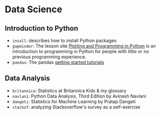 # Data Science

## Introduction to Python

- `insall`: describes how to install Python packages
- `gapminder`: The lesson site [Plotting and Programming in Python](http://swcarpentry.github.io/python-novice-gapminder/) is an introduction to programming in Python for people with little or no previous programming experience.
- `pandas`: The pandas [getting started tutorials](https://pandas.pydata.org/docs/getting_started/intro_tutorials/index.html)

## Data Analysis

- `britannica`: Statistics at Britannica Kids & my glossary
- `navlani`: Python Data Analysis, Third Edition by Avinash Navlani
- `dangeti`: Statistics for Machine Learning by Pratap Dangeti
- `stackof`: analyzing Stackoverflow's survey as a self-exercise
